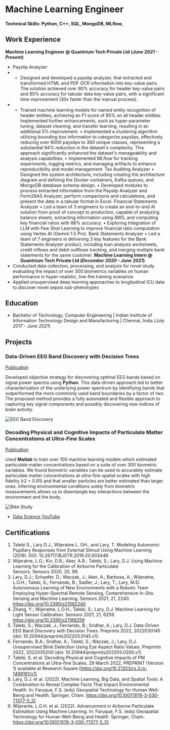 # Machine Learning Engineer

#### Technical Skills: Python, C++, SQL, MongoDB, MLflow, 


## Work Experience
**Machine Learning Engineer @ Quantrium Tech Private Ltd (_June 2021 - Present_)**
- Payslip Analyzer
- - Designed and developed a payslip analyzer, that extracted and transformed HTML and PDF OCR information into
key-value pairs. The solution achieved over 90% accuracy for header key-value pairs and 85% accuracy for
tabular data key-value pairs, with a significant time improvement (30x faster than the manual process).
- - Trained machine learning models for named entity recognition of header entities, achieving an F1 score of 85%
on all header entities. Implemented further enhancements, such as hyper-parameter tuning, dataset cleaning, and
transfer learning, resulting in an additional 5% improvement.
• Implemented a clustering algorithm utilizing bounding box information to categorize payslips, effectively reducing
over 6000 payslips to 360 unique classes, representing a substantial 94% reduction in the dataset's
complexity. This approach significantly enhanced the dataset's manageability and analysis capabilities.
• Implemented MLflow for tracking experiments, logging metrics, and managing artifacts to enhance reproducibility
and model management.
Tax Auditing Analyzer
• Designed the system architecture, including creating the architecture diagram and defining the Docker containers,
Kafka queues, and MongoDB database schema design.
• Developed modules to process extracted information from the Payslip Analyzer and Form26AS Analyzer, perform
comparisons and calculations, and present the data in a tabular format in Excel.
Financial Statements Analyzer
• Led a team of 3 engineers to create an end-to-end AI solution from proof of concept to production, capable of
analyzing balance sheets, extracting information using AWS, and computing key financial ratios with 88%
accuracy.
• Exploring Integration of LLM with Few Shot Learning to improve financial ratio computation using Vertex AI
(Gemini 1.5 Pro).
Bank Statements Analyzer
• Led a team of 7 engineers in delivering 3 key features for the Bank Statements Analyzer product, including loan
analysis worksheets, credit inflows and debit outflows tracking, and merging multiple bank statements for the same
customer.
**Machine Learning Intern @ Quantrium Tech Private Ltd (_December 2020 - June 2021_)**
- Conducted data collection, processing, and analysis for novel study evaluating the impact of over 300 biometrics variables on human performance in hyper-realistic, live-fire training scenarios
- Applied unsupervised deep learning approaches to longitudinal ICU data to discover novel sepsis sub-phenotypes

## Education
- Bachelor of Technology, Computer Engineering | Indian Institute of Information Technology Design and Manufacturing | Chennai, India (_July 2017 - June 2021_)

## Projects
### Data-Driven EEG Band Discovery with Decision Trees
[Publication](https://www.mdpi.com/1424-8220/22/8/3048)

Developed objective strategy for discovering optimal EEG bands based on signal power spectra using **Python**. This data-driven approach led to better characterization of the underlying power spectrum by identifying bands that outperformed the more commonly used band boundaries by a factor of two. The proposed method provides a fully automated and flexible approach to capturing key signal components and possibly discovering new indices of brain activity.

![EEG Band Discovery](/assets/img/eeg_band_discovery.jpeg)

### Decoding Physical and Cognitive Impacts of Particulate Matter Concentrations at Ultra-Fine Scales
[Publication](https://www.mdpi.com/1424-8220/22/11/4240)

Used **Matlab** to train over 100 machine learning models which estimated particulate matter concentrations based on a suite of over 300 biometric variables. We found biometric variables can be used to accurately estimate particulate matter concentrations at ultra-fine spatial scales with high fidelity (r2 = 0.91) and that smaller particles are better estimated than larger ones. Inferring environmental conditions solely from biometric measurements allows us to disentangle key interactions between the environment and the body.

![Bike Study](/assets/img/bike_study.jpeg)


- [Data Science YouTube](https://www.youtube.com/channel/UCa9gErQ9AE5jT2DZLjXBIdA)

## Certifications
1. Talebi S., Lary D.J., Wijeratne L. OH., and Lary, T. Modeling Autonomic Pupillary Responses from External Stimuli Using Machine Learning (2019). DOI: 10.26717/BJSTR.2019.20.003446
2. Wijeratne, L.O.; Kiv, D.R.; Aker, A.R.; Talebi, S.; Lary, D.J. Using Machine Learning for the Calibration of Airborne Particulate Sensors. Sensors 2020, 20, 99.
3. Lary, D.J.; Schaefer, D.; Waczak, J.; Aker, A.; Barbosa, A.; Wijeratne, L.O.H.; Talebi, S.; Fernando, B.; Sadler, J.; Lary, T.; Lary, M.D. Autonomous Learning of New Environments with a Robotic Team Employing Hyper-Spectral Remote Sensing, Comprehensive In-Situ Sensing and Machine Learning. Sensors 2021, 21, 2240. https://doi.org/10.3390/s21062240
4. Zhang, Y.; Wijeratne, L.O.H.; Talebi, S.; Lary, D.J. Machine Learning for Light Sensor Calibration. Sensors 2021, 21, 6259. https://doi.org/10.3390/s21186259
5. Talebi, S.; Waczak, J.; Fernando, B.; Sridhar, A.; Lary, D.J. Data-Driven EEG Band Discovery with Decision Trees. Preprints 2022, 2022030145 (doi: 10.20944/preprints202203.0145.v1).
6. Fernando, B.A.; Sridhar, A.; Talebi, S.; Waczak, J.; Lary, D.J. Unsupervised Blink Detection Using Eye Aspect Ratio Values. Preprints 2022, 2022030200 (doi: 10.20944/preprints202203.0200.v1).
7. Talebi, S. et al. Decoding Physical and Cognitive Impacts of PM Concentrations at Ultra-fine Scales, 29 March 2022, PREPRINT (Version 1) available at Research Square [https://doi.org/10.21203/rs.3.rs-1499191/v1]
8. Lary, D.J. et al. (2022). Machine Learning, Big Data, and Spatial Tools: A Combination to Reveal Complex Facts That Impact Environmental Health. In: Faruque, F.S. (eds) Geospatial Technology for Human Well-Being and Health. Springer, Cham. https://doi.org/10.1007/978-3-030-71377-5_12
9. Wijerante, L.O.H. et al. (2022). Advancement in Airborne Particulate Estimation Using Machine Learning. In: Faruque, F.S. (eds) Geospatial Technology for Human Well-Being and Health. Springer, Cham. https://doi.org/10.1007/978-3-030-71377-5_13

